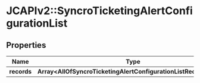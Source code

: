 # JCAPIv2::SyncroTicketingAlertConfigurationList

## Properties
Name | Type | Description | Notes
------------ | ------------- | ------------- | -------------
**records** | **Array&lt;AllOfSyncroTicketingAlertConfigurationListRecordsItems&gt;** |  | 

